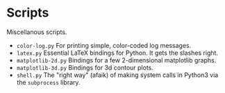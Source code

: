 Scripts
=======

Miscellanous scripts.

- `color-log.py` For printing simple, color-coded log messages.
- `latex.py` Essential LaTeX bindings for Python. It gets the slashes right.
- `matplotlib-2d.py` Bindings for a few 2-dimensional matplotlib graphs.
- `matplotlib-3d.py` Bindings for 3d contour plots.
- `shell.py` The "right way" (afaik) of making system calls in Python3 via the `subprocess` library.
